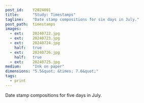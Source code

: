 ```yaml
---
post_id:    Y2024001
title:      "Study: Timestamps"
tagline:    "Date stamp compositions for six days in July."
post_path:  timestamps
images:
  - ext:    20240722.jpg
  - ext:    20240723.jpg
  - ext:    20240724.jpg
    half:   true
  - ext:    20240726.jpg
    half:   true
  - ext:    20240725.jpg
medium:     "Ink on paper"
dimensions: "5.5&quot; &times; 7.6&quot;" 
tags:
  - print
---
```

Date stamp compositions for five days in July.

